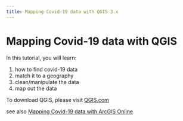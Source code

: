 ```yaml
---
title: Mapping Covid-19 data with QGIS 3.x
---
```



# Mapping Covid-19 data with QGIS

In this tutorial, you will learn:
1. how to find covid-19 data
1. match it to a geography
1. clean/manipulate the data
1. map out the data

To download QGIS, please visit [QGIS.com](http://qgis.com)

see also [Mapping Covid-19 data with ArcGIS Online](aol)

